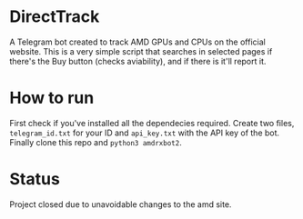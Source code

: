 # DirectTrack
A Telegram bot created to track AMD GPUs and CPUs on the official website.
This is a very simple script that searches in selected pages if there's the Buy button (checks aviability), and if there is it'll report it.

# How to run
First check if you've installed all the dependecies required. Create two files, `telegram_id.txt` for your ID and `api_key.txt` with the API key of the bot.
Finally clone this repo and `python3 amdrxbot2`.

# Status
Project closed due to unavoidable changes to the amd site.
